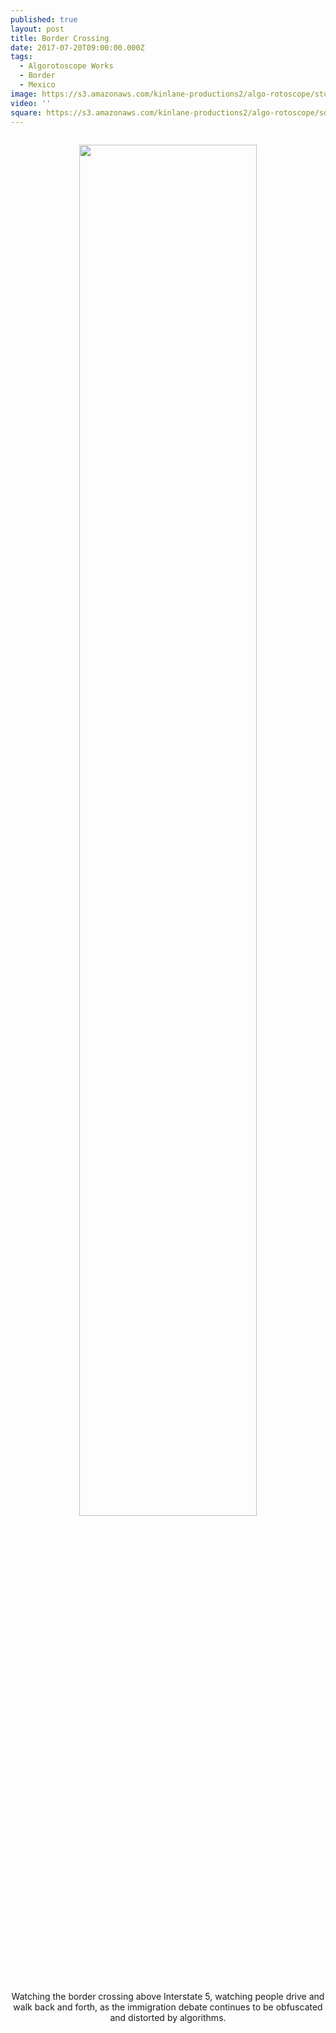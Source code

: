 ```yaml
---
published: true
layout: post
title: Border Crossing
date: 2017-07-20T09:00:00.000Z
tags:
  - Algorotoscope Works
  - Border
  - Mexico
image: https://s3.amazonaws.com/kinlane-productions2/algo-rotoscope/stories/border-traffic.jpg
video: ''
square: https://s3.amazonaws.com/kinlane-productions2/algo-rotoscope/square/border-traffic-square.jpg
---
```

<p align="center"><img src="{{ page.image }}" width="75%" style="padding: 15px;" /></p>
<center>Watching the border crossing above Interstate 5, watching people drive and walk back and forth, as the immigration debate continues to be obfuscated and distorted by algorithms.</center>
